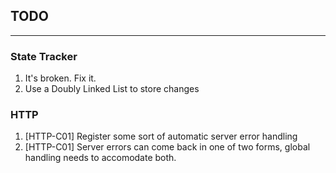 ﻿## TODO

---

### State Tracker

1. It's broken. Fix it.
2. Use a Doubly Linked List to store changes

### HTTP

1. [HTTP-C01] Register some sort of automatic server error handling
2. [HTTP-C01] Server errors can come back in one of two forms, global handling needs to accomodate both.
